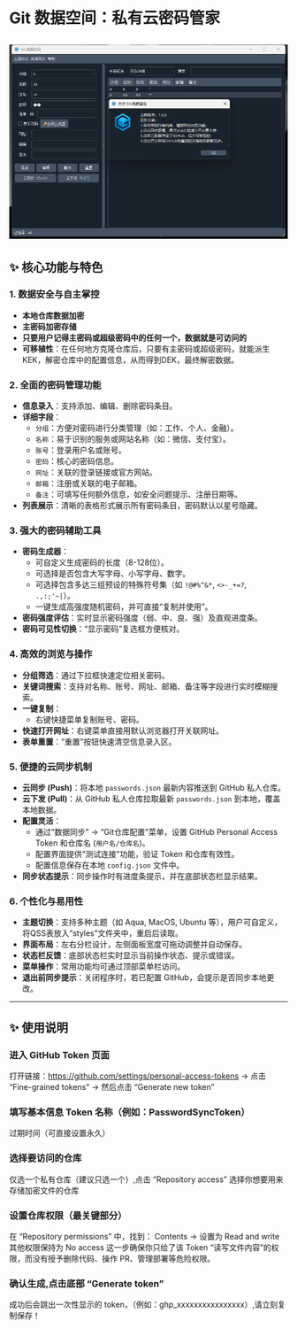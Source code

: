 # Git 数据空间：私有云密码管家


![image](https://github.com/ISimon3/Git-DataSpace/blob/main/example1.0.6.jpg)
---
## ✨ 核心功能与特色
###  1. 数据安全与自主掌控
*   **本地仓库数据加密**
*   **主密码加密存储**
*   **只要用户记得主密码或超级密码中的任何一个，数据就是可访问的**
*   **可移植性**：在任何地方克隆仓库后，只要有主密码或超级密码，就能派生KEK，解密仓库中的配置信息，从而得到DEK，最终解密数据。
###  2. 全面的密码管理功能
*   **信息录入**：支持添加、编辑、删除密码条目。
*   **详细字段**：
    *   `分组`：方便对密码进行分类管理（如：工作、个人、金融）。
    *   `名称`：易于识别的服务或网站名称（如：微信、支付宝）。
    *   `账号`：登录用户名或账号。
    *   `密码`：核心的密码信息。
    *   `网址`：关联的登录链接或官方网站。
    *   `邮箱`：注册或关联的电子邮箱。
    *   `备注`：可填写任何额外信息，如安全问题提示、注册日期等。
*   **列表展示**：清晰的表格形式展示所有密码条目，密码默认以星号隐藏。
###  3. 强大的密码辅助工具
*   **密码生成器**：
    *   可自定义生成密码的长度（8-128位）。
    *   可选择是否包含大写字母、小写字母、数字。
    *   可选择包含多达三组预设的特殊符号集（如 `!@#%^&*`, `<>-_+=?`, `.,:;'~|`）。
    *   一键生成高强度随机密码，并可直接“复制并使用”。
*   **密码强度评估**：实时显示密码强度（弱、中、良、强）及直观进度条。
*   **密码可见性切换**：“显示密码”复选框方便核对。
###  4. 高效的浏览与操作
*   **分组筛选**：通过下拉框快速定位相关密码。
*   **关键词搜索**：支持对名称、账号、网址、邮箱、备注等字段进行实时模糊搜索。
*   **一键复制**：
    *   右键快捷菜单复制账号、密码。
*   **快速打开网址**：右键菜单直接用默认浏览器打开关联网址。
*   **表单重置**：“重置”按钮快速清空信息录入区。
###  5. 便捷的云同步机制
*   **云同步 (Push)**：将本地 `passwords.json` 最新内容推送到 GitHub 私人仓库。
*   **云下发 (Pull)**：从 GitHub 私人仓库拉取最新 `passwords.json` 到本地，覆盖本地数据。
*   **配置灵活**：
    *   通过“数据同步” -> “Git仓库配置”菜单，设置 GitHub Personal Access Token 和仓库名 (`用户名/仓库名`)。
    *   配置界面提供“测试连接”功能，验证 Token 和仓库有效性。
    *   配置信息保存在本地 `config.json` 文件中。
*   **同步状态提示**：同步操作时有进度条提示，并在底部状态栏显示结果。
###  6. 个性化与易用性
*   **主题切换**：支持多种主题（如 Aqua, MacOS, Ubuntu 等），用户可自定义，将QSS表放入“styles”文件夹中，重启后读取。
*   **界面布局**：左右分栏设计，左侧面板宽度可拖动调整并自动保存。
*   **状态栏反馈**：底部状态栏实时显示当前操作状态、提示或错误。
*   **菜单操作**：常用功能均可通过顶部菜单栏访问。
*   **退出前同步提示**：关闭程序时，若已配置 GitHub，会提示是否同步本地更改。
---
## ✨ 使用说明
### 进入 GitHub Token 页面 
打开链接：https://github.com/settings/personal-access-tokens → 点击 “Fine-grained tokens” → 然后点击 “Generate new token”
### 填写基本信息 Token 名称（例如：PasswordSyncToken）
过期时间（可直接设置永久）
### 选择要访问的仓库
仅选一个私有仓库（建议只选一个）,点击 “Repository access” 选择你想要用来存储加密文件的仓库
### 设置仓库权限（最关键部分）
在 “Repository permissions” 中，找到：
Contents → 设置为 Read and write
其他权限保持为 No access
这一步确保你只给了该 Token “读写文件内容”的权限，而没有授予删除代码、操作 PR、管理部署等危险权限。
### 确认生成,点击底部 “Generate token”
成功后会跳出一次性显示的 token，（例如：ghp_xxxxxxxxxxxxxxxx）,请立刻复制保存！
